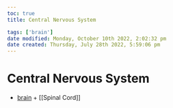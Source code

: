 ```yaml
---
toc: true
title: Central Nervous System

tags: ['brain']
date modified: Monday, October 10th 2022, 2:02:32 pm
date created: Thursday, July 28th 2022, 5:59:06 pm
---
```


# Central Nervous System
- [brain](brain.md) + [[Spinal Cord]]



